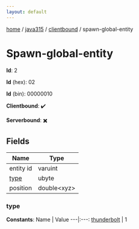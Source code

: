 ```yaml
---
layout: default
---
```


[home](/)  /  [java315](/protocol/java315)  /  [clientbound](/protocol/java315/clientbound)  /  spawn-global-entity

# Spawn-global-entity

**Id**: 2

**Id** (hex): 02

**Id** (bin): 00000010

**Clientbound**: ✔️

**Serverbound**: ✖️

## Fields

Name | Type
---|---
entity id | varuint
[type](#type) | ubyte
position | double&lt;xyz&gt;

### type

**Constants**:
Name | Value
---|:---:
[thunderbolt](type_thunderbolt) | 1

